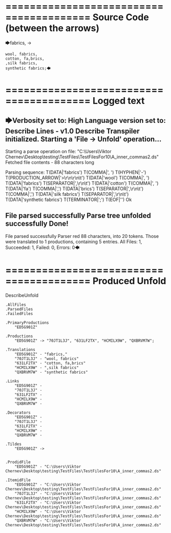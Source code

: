 ========================================
Source Code (between the arrows)
========================================

🡆fabrics, ->

	wool, fabrics,
	cotton, fa,brics,
	,silk fabrics,
	synthetic fabrics;🡄

========================================
Logged text
========================================

🡆Verbosity set to: High
Language version set to: Describe Lines - v1.0
Describe Transpiler initialized.
Starting a 'File -> Unfold' operation...
------------------------
Starting a parse operation on file: "C:\Users\Viktor Chernev\Desktop\testing\TestFiles\TestFilesFor10\A_inner_commas2.ds"
Fetched file contents - 88 characters long

Parsing sequence: T(DATA|'fabrics') T(COMMA|', ') T(HYPHEN|'-') T(PRODUCTION_ARROW|'>\r\n\r\n\t') T(DATA|'wool') T(COMMA|', ') T(DATA|'fabrics') T(SEPARATOR|',\r\n\t') T(DATA|'cotton') T(COMMA|', ') T(DATA|'fa') T(COMMA|',') T(DATA|'brics') T(SEPARATOR|',\r\n\t') T(COMMA|',') T(DATA|'silk fabrics') T(SEPARATOR|',\r\n\t') T(DATA|'synthetic fabrics') T(TERMINATOR|';') T(EOF|'<EOF>') Ok

File parsed successfully
Parse tree unfolded successfully
Done!
------------------------
File parsed successfully
Parser red 88 characters, into 20 tokens.
Those were translated to 1 productions, containing 5 entries.
All Files: 1, Succeeded: 1, Failed: 0, Errors: 0🡄

========================================
Produced Unfold
========================================

DescribeUnfold

    .AllFiles
    .ParsedFiles
    .FailedFiles

    .PrimaryProductions
        "ED5G901Z" 

    .Productions
        "ED5G901Z" -> "70JT1L3J", "631LF2TX", "HCMILX9W", "QXBRVM7W";

    .Translations
        "ED5G901Z" - "fabrics,"
        "70JT1L3J" - "wool, fabrics"
        "631LF2TX" - "cotton, fa,brics"
        "HCMILX9W" - ",silk fabrics"
        "QXBRVM7W" - "synthetic fabrics"

    .Links
        "ED5G901Z" - 
        "70JT1L3J" - 
        "631LF2TX" - 
        "HCMILX9W" - 
        "QXBRVM7W" - 

    .Decorators
        "ED5G901Z" - 
        "70JT1L3J" - 
        "631LF2TX" - 
        "HCMILX9W" - 
        "QXBRVM7W" - 

    .Tildes
        "ED5G901Z" -> 


    .ProdidFile
        "ED5G901Z" - "C:\Users\Viktor Chernev\Desktop\testing\TestFiles\TestFilesFor10\A_inner_commas2.ds"

    .ItemidFile
        "ED5G901Z" - "C:\Users\Viktor Chernev\Desktop\testing\TestFiles\TestFilesFor10\A_inner_commas2.ds"
        "70JT1L3J" - "C:\Users\Viktor Chernev\Desktop\testing\TestFiles\TestFilesFor10\A_inner_commas2.ds"
        "631LF2TX" - "C:\Users\Viktor Chernev\Desktop\testing\TestFiles\TestFilesFor10\A_inner_commas2.ds"
        "HCMILX9W" - "C:\Users\Viktor Chernev\Desktop\testing\TestFiles\TestFilesFor10\A_inner_commas2.ds"
        "QXBRVM7W" - "C:\Users\Viktor Chernev\Desktop\testing\TestFiles\TestFilesFor10\A_inner_commas2.ds"


